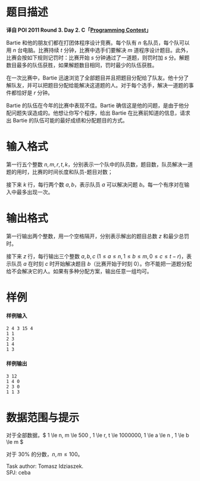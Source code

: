 
# 题目描述

**译自 POI 2011 Round 3. Day 2. C「[Programming Contest](https://szkopul.edu.pl/problemset/problem/VwDLJhYqi1z_sZrb2NyfvQ5e/site/?key=statement)」**

Bartie 和他的朋友们都在打团体程序设计竞赛。每个队有 $n$ 名队员，每个队可以用 $n$ 台电脑。比赛持续 $t$ 分钟，比赛中选手们要解决 $m$ 道程序设计题目。此外，比赛会按如下规则记罚时：比赛开始 $s$ 分钟通过了一道题，则罚时加 $s$ 分。解题数目最多的队伍获胜，如果解题数目相同，罚时最少的队伍获胜。

在一次比赛中，Bartie 迅速浏览了全部题目并且把题目分配给了队友。他十分了解队友，并可以把题目分配给能解决这道题的人。对于每个选手，解决一道题的事件都恰好是 $r$ 分钟。

Bartie 的队伍在今年的比赛中表现不佳。Bartie 确信这是他的问题，是由于他分配问题失误造成的。他想让你写个程序，给出 Bartie 在比赛前知道的信息，请求出 Bartie 的队伍可能的最好成绩和分配题目的方式。

# 输入格式

第一行五个整数 $n,m,r,t,k$，分别表示一个队中的队员数，题目数，队员解决一道题的用时，比赛的时间长度和队员-题目对数；

接下来 $k$ 行，每行两个数 $a,b$，表示队员 $a$ 可以解决问题 $b$。每一个有序对在输入中最多出现一次。


# 输出格式

第一行输出两个整数，用一个空格隔开，分别表示解出的题目总数 $z$ 和最少总罚时。

接下来 $z$ 行，每行输出三个整数 $a,b,c\ (1 \le a \le n , 1 \le b \le m , 0 \le c \le t-r)$，表示队员 $a$ 在时刻 $c$ 时开始解决题目 $b$（比赛开始于时刻 $0$）。你不能把一道题分配给不会解决它的人。如果有多种分配方案，输出任意一组均可。

# 样例

#### 样例输入
```plain
2 4 3 15 4
1 1
2 3
1 4
1 3
```
#### 样例输出
```plain
3 12
1 4 0
2 3 0
1 1 3
```

# 数据范围与提示

对于全部数据，$ 1 \le n, m \le 500 , 1 \le r, t \le 1000000, 1 \le a \le n , 1 \le b \le m $

对于 $30\%$ 的分数，$n,m\le 100$。

Task author: Tomasz Idziaszek.  
SPJ: ceba

